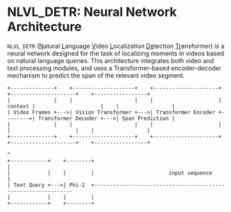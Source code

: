 # NLVL_DETR: Neural Network Architecture

`NLVL_DETR` (<ins>N</ins>atural <ins>L</ins>anguage <ins>V</ins>ideo <ins>L</ins>ocalization <ins>De</ins>tection <ins>Tr</ins>ansformer) is a neural network designed for the task of localizing moments in videos based on natural language queries. This architecture integrates both video and text processing modules, and uses a Transformer-based encoder-decoder mechanism to predict the span of the relevant video segment.

```plaintext
+--------------+    +--------------------+    +---------------------+         +---------------------+    +-----------------+
|              |    |                    |    |                     | context |                     |    |                 |
| Video Frames +--->| Vision Transformer +--->| Transformer Encoder +-------->| Transformer Decoder +--->| Span Prediction |
|              |    |                    |    |                     |         |                     |    |                 |
+--------------+    +--------------------+    +---------------------+         +---------------------+    +-----------------+
                                                                                          ^
+------------+    +--------+                                                              |
|            |    |        |                        input sequence                        |
| Text Query +--->| Phi-2  +---------------------------------------------------------------
|            |    |        |
+------------+    +--------+
```
